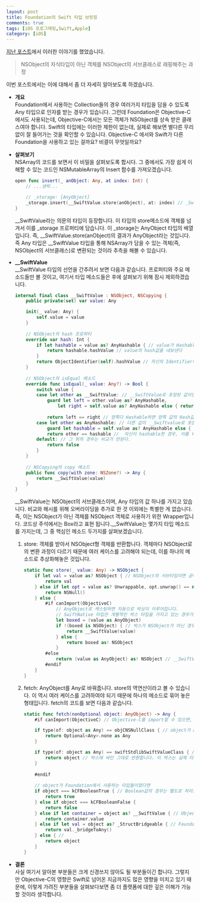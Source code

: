 ```yaml
---
layout: post
title: Foundation의 Swift 타입 브릿징
comments: true
tags: [iOS 프로그래밍,Swift,Apple]
category: [iOS]
---  
```


[지난 포스트](../2020-02-23-Foundation이-제공하는-특별한-Collection들/)에서 이러한 이야기를 했었습니다.  

> NSObject의 자식타입이 아닌 객체를 NSObject의 서브클래스로 래핑해주는 과정  

이번 포스트에서는 이에 대해서 좀 더 자세히 알아보도록 하겠습니다.

* **개요**  
  Foundation에서 사용하는 Collection들의 경우 여러가지 타입을 담을 수 있도록 Any 타입으로 인자를 받는 경우가 있습니다. 그런데 Foundation은 Objective-C에서도 사용되는데, Objective-C에서는 모든 객체가 NSObject를 상속 받은 클래스여야 합니다. Swift의 타입에는 이러한 제한이 없는데, 실제로 해보면 별다른 무리 없이 잘 들어가는 것을 확인할 수 있습니다. Objective-C 에서와 Swift가 다른 Foundation을 사용하고 있는 걸까요? 비결이 무엇일까요?

* **살펴보기**  
  NSArray의 코드를 보면서 이 비밀을 살펴보도록 합시다. 그 중에서도 가장 쉽게 이해할 수 있는 코드인 NSMutableArray의 Insert 함수를 가져오겠습니다.  

  ```swift
  open func insert(_ anObject: Any, at index: Int) {
      // ...생략...

      // _storage: [AnyObject]
      _storage.insert(__SwiftValue.store(anObject), at: index) // _SwiftValue는 무엇인가?
  }
  ```  

  __SwiftValue라는 의문의 타입이 등장합니다. 이 타입의 store메소드에 객체를 넘겨서 이를 _storage 프로퍼티에 담습니다. 이 _storage는 AnyObject 타입의 배열입니다. 즉, __SwiftValue.store(anObject)의 결과가 AnyObject라는 것입니다. 즉 Any 타입은 __SwiftValue 타입을 통해 NSArray가 담을 수 있는 객체(즉, NSObject의 서브클래스)로 변환되는 것이라 추측을 해볼 수 있습니다.

* **__SwiftValue**  
  __SwiftValue 타입의 선언을 간추려서 보면 다음과 같습니다. 프로퍼티와 주요 메소드들만 볼 것이고, 여기서 타입 메소드들은 후에 살펴보기 위해 잠시 제외하겠습니다.

  ```swift  
  internal final class __SwiftValue : NSObject, NSCopying {
      public private(set) var value: Any

      init(_ value: Any) {
          self.value = value
      }
      
      // NSObject의 hash 프로퍼티
      override var hash: Int { 
          if let hashable = value as? AnyHashable { // value가 Hashable을 채택한 타입이면
              return hashable.hashValue // value의 hash값을 내보낸다
          }
          return ObjectIdentifier(self).hashValue // 자신의 Identifier에 기반한 Hash값을 내보낸다.
      }
      
      // NSObject의 isEqual 메소드
      override func isEqual(_ value: Any?) -> Bool {
          switch value { 
          case let other as __SwiftValue: // __SwiftValue로 포장된 값이면
              guard let left = other.value as? AnyHashable,
                  let right = self.value as? AnyHashable else { return self === other } // 한쪽이라도 Hashable이 아니면 Identity를 비교한다.
              
              return left == right // 양쪽다 Hashable하면 양쪽 값의 Hash값을 비교한다.
          case let other as AnyHashable: // 다른 값이 __Swiftvalue로 포장되지 않은 값이면서 Hashable한 경우
              guard let hashable = self.value as? AnyHashable else { return false } // 자신이 Hashable하지 않은 경우 비교가 안된다.
              return other == hashable //  자신이 hashable한 경우, 이를 비교할 수 있다.
          default: // 그 외의 경우는 비교가 안된다.
              return false
          }
      }
      
      // NSCopying의 copy 메소드
      public func copy(with zone: NSZone?) -> Any {
          return __SwiftValue(value)
      }
  }
  ```  

  __SwiftValue는 NSObject의 서브클래스이며, Any 타입의 값 하나를 가지고 있습니다. 비교와 해시를 위해 오버라이딩을 추가로 한 것 이외에는 특별한 게 없습니다. 즉, 이는 NSObject가 아닌 객체를 NSObject 객체로 사용하기 위한 Wrapper입니다. 코드상 주석에서는 Box라고 표현 됩니다.__SwiftValue는 몇가지 타입 메소드를 가지는데, 그 중 핵심인 메소드 두가지를 살펴보겠습니다. 

    1. store: 객체를 받아서 NSObject형 객체를 반환합니다. 객체마다 NSObject로의 변환 과정이 다르기 때문에 여러 케이스를 고려해야 되는데, 이를 하나의 메소드로 추상화해놓은 것입니다.

        ```swift
        static func store(_ value: Any) -> NSObject {
            if let val = value as? NSObject { // NSObject의 서브타입이면 굳이 래핑할 필요가 없습니다.
                return val 
            } else if let opt = value as? Unwrappable, opt.unwrap() == nil { // 옵셔널이여서 언래핑했는데 nil인 경우를 처리합니다.
                return NSNull()
            } else {
                #if canImport(ObjectiveC) 
                    // AnyObject로 캐스팅하면 자동으로 박싱이 이루어집니다. 
                    // SwiftNative 타입은 개별적인 박스 타입을 가지고 있는 경우가 많고, 사용자 타입의 경우는 __SwiftValue로 박싱이 이루어집니다.
                    let boxed = (value as AnyObject)
                    if !(boxed is NSObject) { // 박스가 NSObject가 아닌 경우는 다시 박싱합니다. 어떤 예외 케이스가 있는지는 아직 확인해보지 못했습니다.
                        return __SwiftValue(value)
                    } else {
                        return boxed as! NSObject
                    }
                #else
                    return (value as AnyObject) as! NSObject // __SwiftValue로 박싱이 되기 때문에 그냥 NSObject로 캐스팅만 해서 내보냅니다.
                #endif
            }
        }
        ```
            
    2. fetch: AnyObject를 Any로 바꿔줍니다. store의 역연산이라고 볼 수 있습니다. 이 역시 여러 케이스를 고려하여야 되기 때문에 하나의 메소드로 묶어 놓은 형태입니다. fetch의 코드를 보면 다음과 같습니다.  

        ```swift
        static func fetch(nonOptional object: AnyObject) -> Any {
            #if canImport(ObjectiveC) // Objective-C를 import할 수 있으면, 애플 플랫폼이면 이것이 성립합니다.

            if type(of: object as Any) == objCNSNullClass { // object가 NSNull 객체일 경우입니다. 여기서 objcNSNullClass는 __SwiftValue의 타입 프로퍼티입니다.
                return Optional<Any>.none as Any 
            }

            if type(of: object as Any) == swiftStdlibSwiftValueClass { // object가 Swift의 타입일 때 입니다. swiftStdlibSwiftValueClass 역시 타입 프로퍼티 입니다.
                return object // 박스에 싸인 그대로 반환합니다. 이 박스는 실제 타입으로 캐스팅 될때, 자동으로 벗겨집니다.
            }
            
            #endif
            
            // object가 Foundation에서 사용하는 타입들이였다면
            if object === kCFBooleanTrue { // Boolean값의 경우는 별도로 처리됩니다.
                return true
            } else if object === kCFBooleanFalse {
                return false
            } else if let container = object as? __SwiftValue { // Objective-C를 Import 할 수 없는 경우에는 Swift 타입이 여기서 처리됩니다.
                return container.value
            } else if let val = object as? _StructBridgeable { // Foundation의 타입 중에서 Swift의 Struct로 캐스팅이 가능한 경우를 처리합니다.
                return val._bridgeToAny()
            } else { // 
                return object
            }
        }
        ```
* **결론**  
   사실 여기서 알아본 부분들은 크게 신경쓰지 않아도 될 부분들이긴 합니다. 그렇지만 Objective-C의 영향은 Swift로 넘어온 지금까지도 많은 영향을 미치고 있기 때문에, 이렇게 가려진 부분들을 살펴보다보면 좀 더 플랫폼에 대한 깊은 이해가 가능할 것이라 생각합니다.